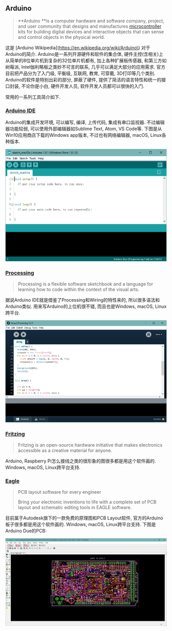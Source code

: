 ## Arduino

> **Arduino **is a computer hardware and software company, project, and user community that designs and manufactures [microcontroller](https://en.wikipedia.org/wiki/Microcontroller) kits for building digital devices and interactive objects that can sense and control objects in the physical world.

这是 [Arduino Wikipedia](https://en.wikipedia.org/wiki/Arduino\) 对于Arduino的简介. Arduino是一系列开源硬件和软件的集合体, 硬件主控\(含相关\)上从简单的8位单片机到复杂的32位单片机都有, 加上各种扩展板传感器, 和第三方如树莓派, Intel伽利略板之类妙不可言的联系, 几乎可以满足大部分的应用需求. 官方目前把产品分为了入门级, 平衡级, 互联网, 教育, 可穿戴, 3D打印等几个类别. Arduino的软件是特别出彩的部分, 屏蔽了硬件, 提供了简洁的语言特性和统一的接口封装, 不论你是小白, 硬件开发人员, 软件开发人员都可以很快的入门. 

常用的一系列工具简介如下.

### [Arduino IDE](https://www.arduino.cc/en/main/software)

Arduino的集成开发环境, 可以编写, 编译, 上传代码, 集成有串口监视器. 不过编辑器功能较弱, 可以使用外部编辑器如Sublime Text, Atom, VS Code等. 下图是从Win10应用商店下载的Windows app版本, 不过也有网络编辑器, macOS, Linux各种版本.

![](/assets/ArduinoIDE.png)

### [Processing](http://processing.org/) 

> Processing is a flexible software sketchbook and a language for learning how to code within the context of the visual arts.

据说Arduino IDE就是借鉴了Processing和Wiring的特性来的, 所以很多语法和Arduino类似. 用来写Arduino的上位机很不错, 而且也是Windows, macOS, Linux跨平台. 

![](/assets/Processing.png)

### [Fritzing](http://fritzing.org/home/)

> Fritzing is an open-source hardware initiative that makes electronics accessible as a creative material for anyone.

Arduino, Raspberry Pi怎么接线之类的很形象的图很多都是用这个软件画的. Windows, macOS, Linux跨平台支持.

### [Eagle](http://www.autodesk.com/products/eagle/overview)

> PCB layout software for every engineer
>
> Bring your electronic inventions to life with a complete set of PCB layout and schematic editing tools in EAGLE software.

目前属于Autodesk旗下的一款免费的原理图和PCB Layout软件, 官方的Arduino板子很多都是用这个软件画的. Windows, macOS, Linux跨平台支持. 下图是Arduino Due的PCB: 

![](/assets/Eagle.png)

